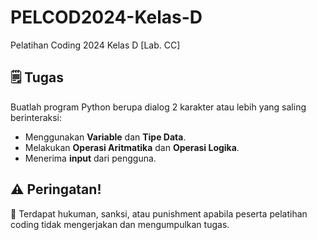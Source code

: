 # PELCOD2024-Kelas-D

Pelatihan Coding 2024 Kelas D [Lab. CC]

## 🗒️ Tugas

Buatlah program Python berupa dialog 2 karakter atau lebih yang saling berinteraksi:
- Menggunakan **Variable** dan **Tipe Data**.
- Melakukan **Operasi Aritmatika** dan **Operasi Logika**.
- Menerima **input** dari pengguna.

## ⚠️ Peringatan!

📣 Terdapat hukuman, sanksi, atau punishment apabila peserta pelatihan coding tidak mengerjakan dan mengumpulkan tugas.
